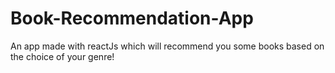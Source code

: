 # Book-Recommendation-App
An app made with reactJs which will recommend you some books based on the choice of your genre!
